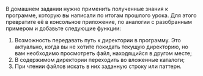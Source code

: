 В домашнем задании нужно применить полученные знания к программе, 
которую вы написали по итогам прошлого урока.
Для этого превратите её в консольное приложение, 
по аналогии с разобранным примером и добавьте следующие функции:
1. Возможность передавать путь к директории в программу. 
   Это актуально, когда вы не хотите покидать текущую директорию, 
   но вам необходимо просмотреть файл, находящийся в другом месте;
2. В содержимом директории переходить во вложенные каталоги;
3. При чтении файлов искать в них заданную строку или паттерн.
